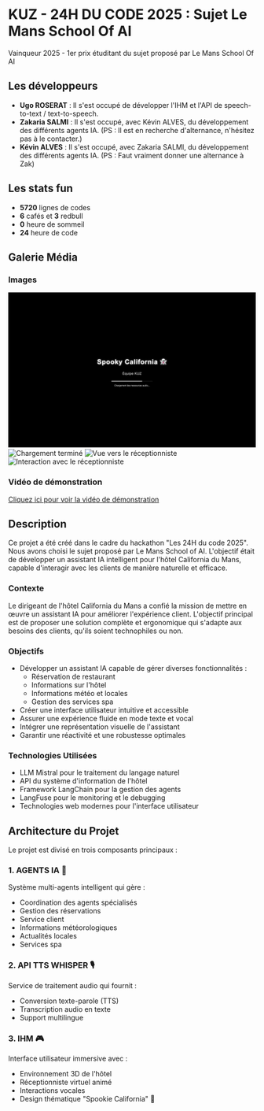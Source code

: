 # KUZ - 24H DU CODE 2025 : Sujet Le Mans School Of AI
Vainqueur 2025 - 1er prix étuditant du sujet proposé par Le Mans School Of AI

## Les développeurs

- **Ugo ROSERAT** : Il s'est occupé de développer l'IHM et l'API de speech-to-text / text-to-speech.
- **Zakaria SALMI** : Il s'est occupé, avec Kévin ALVES, du développement des différents agents IA. (PS : Il est en recherche d'alternance, n'hésitez pas à le contacter.)
- **Kévin ALVES** : Il s'est occupé, avec Zakaria SALMI, du développement des différents agents IA. (PS : Faut vraiment donner une alternance à Zak)

## Les stats fun
- **5720** lignes de codes
- **6** cafés et **3** redbull
- **0** heure de sommeil
- **24** heure de code

## Galerie Média

### Images
![Écran de chargement](images_video/chargement.png)
![Chargement terminé](images_video/chargement_terminé.png)
![Vue vers le réceptionniste](images_video/vers_le_receptionnist.png)
![Interaction avec le réceptionniste](images_video/interaction_receptionnist.png)

### Vidéo de démonstration
[Cliquez ici pour voir la vidéo de démonstration](https://www.youtube.com/watch?v=IAd7BZcSHbs)

## Description

Ce projet a été créé dans le cadre du hackathon "Les 24H du code 2025". Nous avons choisi le sujet proposé par Le Mans School of AI. L'objectif était de développer un assistant IA intelligent pour l'hôtel California du Mans, capable d'interagir avec les clients de manière naturelle et efficace.

### Contexte
Le dirigeant de l'hôtel California du Mans a confié la mission de mettre en œuvre un assistant IA pour améliorer l'expérience client. L'objectif principal est de proposer une solution complète et ergonomique qui s'adapte aux besoins des clients, qu'ils soient technophiles ou non.

### Objectifs
- Développer un assistant IA capable de gérer diverses fonctionnalités :
  - Réservation de restaurant
  - Informations sur l'hôtel
  - Informations météo et locales
  - Gestion des services spa
- Créer une interface utilisateur intuitive et accessible
- Assurer une expérience fluide en mode texte et vocal
- Intégrer une représentation visuelle de l'assistant
- Garantir une réactivité et une robustesse optimales

### Technologies Utilisées
- LLM Mistral pour le traitement du langage naturel
- API du système d'information de l'hôtel
- Framework LangChain pour la gestion des agents
- LangFuse pour le monitoring et le debugging
- Technologies web modernes pour l'interface utilisateur

## Architecture du Projet

Le projet est divisé en trois composants principaux :

### 1. AGENTS IA 🤖
Système multi-agents intelligent qui gère :
- Coordination des agents spécialisés
- Gestion des réservations
- Service client
- Informations météorologiques
- Actualités locales
- Services spa

### 2. API TTS WHISPER 🎙️
Service de traitement audio qui fournit :
- Conversion texte-parole (TTS)
- Transcription audio en texte
- Support multilingue

### 3. IHM 🎮
Interface utilisateur immersive avec :
- Environnement 3D de l'hôtel
- Réceptionniste virtuel animé
- Interactions vocales
- Design thématique "Spookie California" 👻
